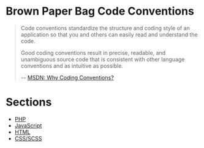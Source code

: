 # Brown Paper Bag Code Conventions

> Code conventions standardize the structure and coding style of an application so that you and others can easily read and understand the code.
> 
> Good coding conventions result in precise, readable, and unambiguous source code that is consistent with other language conventions and as intuitive as possible.
> 
>  -- [MSDN: Why Coding Conventions?](http://msdn.microsoft.com/en-us/library/aa733744(v=vs.60).aspx)

# Sections

 - [PHP](php)
 - [JavaScript](javascript)
 - [HTML](html)
 - [CSS/SCSS](css-scss)


